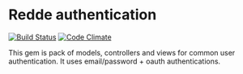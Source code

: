 # Redde authentication
[![Build Status](https://secure.travis-ci.org/redde/auth.png)](http://travis-ci.org/redde/auth)
[![Code Climate](https://codeclimate.com/github/redde/auth.png)](https://codeclimate.com/github/redde/auth)

This gem is pack of models, controllers and views for common user authentication. It uses email/password + oauth authentications.